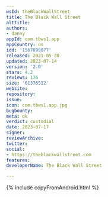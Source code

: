 ```yaml
---
wsId: theBlackWallStreet
title: The Black Wall Street
altTitle: 
authors:
- danny
appId: com.tbws1.app
appCountry: us
idd: '1567899077'
released: 2021-05-30
updated: 2023-07-14
version: '2.0'
stars: 4.2
reviews: 176
size: '61376512'
website: 
repository: 
issue: 
icon: com.tbws1.app.jpg
bugbounty: 
meta: ok
verdict: custodial
date: 2023-07-17
signer: 
reviewArchive: 
twitter: 
social:
- https://theblackwallstreet.com
features: 
developerName: The Black Wall Street

---
```


{% include copyFromAndroid.html %}

